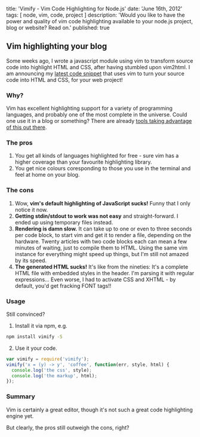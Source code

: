 title: 'Vimify - Vim Code Highlighting for Node.js'
date: 'June 16th, 2012'
tags: [ node, vim, code, project ]
description: 'Would you like to have the power and quality of vim code highlighting available to your node.js project, blog or website? Read on.'
published: true


## Vim highlighting your blog

Some weeks ago, I wrote a javascript module using vim to transform source
code into highlight HTML and CSS, after having stumbled upon vim2html.
I am announcing my
<a href="https://strathausen.github.com/vimify" title="Vimify on Github">latest code snippet</a>
that uses vim to turn your source code into HTML and CSS, for your web project!

### Why?

Vim has excellent highlighting support for a variety of programming languages,
and probably one of the most complete in the universe.
Could one use it in a blog or something?
There are already <a href="https://github.com/jmcantrell/vim2html" title="vim2html">tools taking advantage of this out there</a>.

### The pros

1. You get all kinds of languages highlighted for free - sure vim has a
higher coverage than your favourite highlighting library.
2. You get nice colours coresponding to those you use in the terminal
and feel at home on your blog.

### The cons

1. Wow, __vim's default highlighting of JavaScript sucks!__
Funny that I only notice it now.
1. __Getting stdin/stdout to work was not easy__ and straight-forward.
I ended up using temporary files instead.
1. __Rendering is damn slow.__ It can take up to one or even to three seconds per code block,
to start vim and get it to render a file,
depending on the hardware.
Twenty articles with two code blocks each can mean a few minutes of waiting,
just to compile them to HTML.
Using the same vim instance for everything might speed up things,
but I'm still not amazed by its speed.
1. __The generated HTML sucks!__ It's like from the nineties:
 It's a complete HTML file with
embedded styles in the header.  I'm parsing it with regular expressions...
Even worse, I had to activate CSS and XHTML - by default, you'd get fracking FONT tags!!

### Usage

Still convinced?

1. Install it via npm, e.g.

``` bash
npm install vimify -S
```

2. Use it your code.

``` js
var vimify = require('vimify');
vimify('x = (y) -> y', 'coffee', function(err, style, html) {
  console.log('the css', style);
  console.log('the markup', html);
});
```

### Summary

Vim is certainly a great editor,
though it's not such a great code highlighting engine yet.

But clearly, the pros still outweigh the cons, right?
